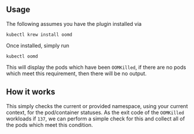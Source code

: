 
## Usage
The following assumes you have the plugin installed via

```shell
kubectl krew install oomd
```

Once installed, simply run 

```shell
kubectl oomd
```

This will display the pods which have been `OOMKilled`, if there are no pods which meet this requirement, then there will be no output.

## How it works

This simply checks the current or provided namespace, using your current context, for the pod/container statuses.
As the exit code of the `OOMKilled` workloads if `137`, we can perform a simple check for this and collect all of the pods which
meet this condition.
